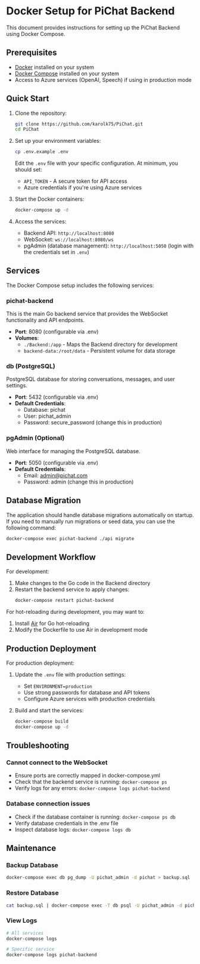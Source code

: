 # Docker Setup for PiChat Backend

This document provides instructions for setting up the PiChat Backend using Docker Compose.

## Prerequisites

- [Docker](https://docs.docker.com/get-docker/) installed on your system
- [Docker Compose](https://docs.docker.com/compose/install/) installed on your system
- Access to Azure services (OpenAI, Speech) if using in production mode

## Quick Start

1. Clone the repository:
   ```bash
   git clone https://github.com/karolk75/PiChat.git
   cd PiChat
   ```

2. Set up your environment variables:
   ```bash
   cp .env.example .env
   ```
   
   Edit the `.env` file with your specific configuration. At minimum, you should set:
   - `API_TOKEN` - A secure token for API access
   - Azure credentials if you're using Azure services

3. Start the Docker containers:
   ```bash
   docker-compose up -d
   ```

4. Access the services:
   - Backend API: `http://localhost:8080`
   - WebSocket: `ws://localhost:8080/ws`
   - pgAdmin (database management): `http://localhost:5050` (login with the credentials set in `.env`)

## Services

The Docker Compose setup includes the following services:

### pichat-backend

This is the main Go backend service that provides the WebSocket functionality and API endpoints.

- **Port**: 8080 (configurable via .env)
- **Volumes**: 
  - `./Backend:/app` - Maps the Backend directory for development
  - `backend-data:/root/data` - Persistent volume for data storage

### db (PostgreSQL)

PostgreSQL database for storing conversations, messages, and user settings.

- **Port**: 5432 (configurable via .env)
- **Default Credentials**:
  - Database: pichat
  - User: pichat_admin
  - Password: secure_password (change this in production)

### pgAdmin (Optional)

Web interface for managing the PostgreSQL database.

- **Port**: 5050 (configurable via .env)
- **Default Credentials**:
  - Email: admin@pichat.com
  - Password: admin (change this in production)

## Database Migration

The application should handle database migrations automatically on startup. If you need to manually run migrations or seed data, you can use the following command:

```bash
docker-compose exec pichat-backend ./api migrate
```

## Development Workflow

For development:

1. Make changes to the Go code in the Backend directory
2. Restart the backend service to apply changes:
   ```bash
   docker-compose restart pichat-backend
   ```

For hot-reloading during development, you may want to:
1. Install [Air](https://github.com/cosmtrek/air) for Go hot-reloading
2. Modify the Dockerfile to use Air in development mode

## Production Deployment

For production deployment:

1. Update the `.env` file with production settings:
   - Set `ENVIRONMENT=production`
   - Use strong passwords for database and API tokens
   - Configure Azure services with production credentials

2. Build and start the services:
   ```bash
   docker-compose build
   docker-compose up -d
   ```

## Troubleshooting

### Cannot connect to the WebSocket

- Ensure ports are correctly mapped in docker-compose.yml
- Check that the backend service is running: `docker-compose ps`
- Verify logs for any errors: `docker-compose logs pichat-backend`

### Database connection issues

- Check if the database container is running: `docker-compose ps db`
- Verify database credentials in the .env file
- Inspect database logs: `docker-compose logs db`

## Maintenance

### Backup Database

```bash
docker-compose exec db pg_dump -U pichat_admin -d pichat > backup.sql
```

### Restore Database

```bash
cat backup.sql | docker-compose exec -T db psql -U pichat_admin -d pichat
```

### View Logs

```bash
# All services
docker-compose logs

# Specific service
docker-compose logs pichat-backend
``` 